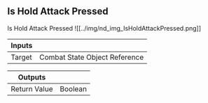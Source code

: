 ## Is Hold Attack Pressed
Is Hold Attack Pressed
![[../img/nd_img_IsHoldAttackPressed.png]]

|Inputs||
|--|--|
| Target | Combat State Object Reference |

|Outputs||
|--|--|
| Return Value | Boolean |
